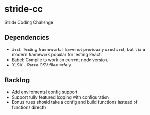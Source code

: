# stride-cc
Stride Coding Challenge

## Dependencies
- Jest: Testing framework.  I have not previously used Jest, but it is a modern framework popular for testing React.
- Babel: Compile to work on current node version.
- XLSX - Parse CSV files safely.

## Backlog
- Add enviromental config support
- Support fully featured logging with configuration
- Bonus rules should take a config and build functions instead of functions directly